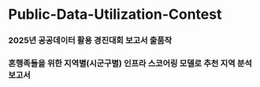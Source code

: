 # Public-Data-Utilization-Contest
### 2025년 공공데이터 활용 경진대회 보고서 출품작
### 혼행족들을 위한 지역별(시군구별) 인프라 스코어링 모델로 추천 지역 분석 보고서
